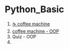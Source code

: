 # Python_Basic
1. <a href="https://github.com/nicehyun/Python_Basic/tree/coffe_machine" target="_blank">☕️ coffee machine</a>
2. [coffee machine - OOP](https://github.com/nicehyun/Python_Basic/tree/coffee_machine_OOP)
3. Quiz - OOP
4. 
